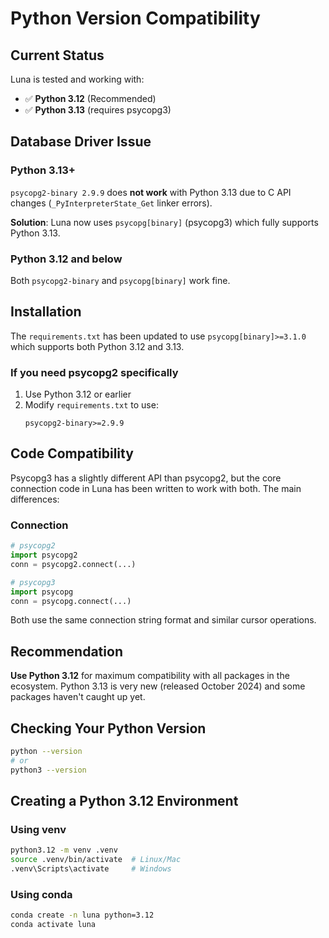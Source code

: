 # Python Version Compatibility

## Current Status

Luna is tested and working with:
- ✅ **Python 3.12** (Recommended)
- ✅ **Python 3.13** (requires psycopg3)

## Database Driver Issue

### Python 3.13+
`psycopg2-binary 2.9.9` does **not work** with Python 3.13 due to C API changes (`_PyInterpreterState_Get` linker errors).

**Solution**: Luna now uses `psycopg[binary]` (psycopg3) which fully supports Python 3.13.

### Python 3.12 and below
Both `psycopg2-binary` and `psycopg[binary]` work fine.

## Installation

The `requirements.txt` has been updated to use `psycopg[binary]>=3.1.0` which supports both Python 3.12 and 3.13.

### If you need psycopg2 specifically

1. Use Python 3.12 or earlier
2. Modify `requirements.txt` to use:
   ```
   psycopg2-binary>=2.9.9
   ```

## Code Compatibility

Psycopg3 has a slightly different API than psycopg2, but the core connection code in Luna has been written to work with both. The main differences:

### Connection
```python
# psycopg2
import psycopg2
conn = psycopg2.connect(...)

# psycopg3
import psycopg
conn = psycopg.connect(...)
```

Both use the same connection string format and similar cursor operations.

## Recommendation

**Use Python 3.12** for maximum compatibility with all packages in the ecosystem. Python 3.13 is very new (released October 2024) and some packages haven't caught up yet.

## Checking Your Python Version

```bash
python --version
# or
python3 --version
```

## Creating a Python 3.12 Environment

### Using venv
```bash
python3.12 -m venv .venv
source .venv/bin/activate  # Linux/Mac
.venv\Scripts\activate     # Windows
```

### Using conda
```bash
conda create -n luna python=3.12
conda activate luna
```





